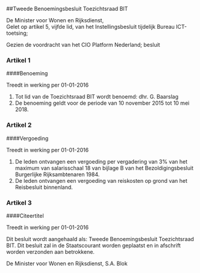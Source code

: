 <meta http-equiv='Content-Type' content='text/html; charset=utf-8' />

##Tweede Benoemingsbesluit Toezichtsraad BIT

De Minister voor Wonen en Rijksdienst,  
Gelet op artikel 5, vijfde lid, van het Instellingsbesluit tijdelijk Bureau ICT-toetsing;

Gezien de voordracht van het CIO Platform Nederland;
besluit    

### Artikel  1  

####Benoeming

Treedt in werking per 01-01-2016 

1.  Tot lid van de Toezichtsraad BIT wordt benoemd: dhr. G. Baarslag   
2.  De benoeming geldt voor de periode van 10 november 2015 tot 10 mei 2018.  

### Artikel  2  

####Vergoeding

Treedt in werking per 01-01-2016 

1.  De leden ontvangen een vergoeding per vergadering van 3% van het maximum van salarisschaal 18 van bijlage B van het Bezoldigingsbesluit Burgerlijke Rijksambtenaren 1984.   
2.  De leden ontvangen een vergoeding van reiskosten op grond van het Reisbesluit binnenland.  

### Artikel  3  

####Citeertitel

Treedt in werking per 01-01-2016 

Dit besluit wordt aangehaald als: Tweede Benoemingsbesluit Toezichtsraad BIT. 
Dit besluit zal in de Staatscourant worden geplaatst en in afschrift worden verzonden aan betrokkene.  

De 
Minister voor Wonen en Rijksdienst, 
S.A. Blok     
